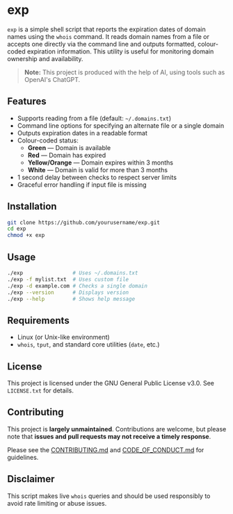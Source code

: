 # exp

`exp` is a simple shell script that reports the expiration dates of domain names using the `whois` command. It reads domain names from a file or accepts one directly via the command line and outputs formatted, colour-coded expiration information. This utility is useful for monitoring domain ownership and availability.

> **Note:** This project is produced with the help of AI, using tools such as OpenAI's ChatGPT.

## Features

- Supports reading from a file (default: `~/.domains.txt`)
- Command line options for specifying an alternate file or a single domain
- Outputs expiration dates in a readable format
- Colour-coded status:
  - **Green** — Domain is available
  - **Red** — Domain has expired
  - **Yellow/Orange** — Domain expires within 3 months
  - **White** — Domain is valid for more than 3 months
- 1 second delay between checks to respect server limits
- Graceful error handling if input file is missing

## Installation

```sh
git clone https://github.com/yourusername/exp.git
cd exp
chmod +x exp
```

## Usage

```sh
./exp                # Uses ~/.domains.txt
./exp -f mylist.txt  # Uses custom file
./exp -d example.com # Checks a single domain
./exp --version      # Displays version
./exp --help         # Shows help message
```

## Requirements

- Linux (or Unix-like environment)
- `whois`, `tput`, and standard core utilities (`date`, etc.)

## License

This project is licensed under the GNU General Public License v3.0. See `LICENSE.txt` for details.

## Contributing

This project is **largely unmaintained**. Contributions are welcome, but please note that **issues and pull requests may not receive a timely response**. 

Please see the [CONTRIBUTING.md](CONTRIBUTING.md) and [CODE_OF_CONDUCT.md](CODE_OF_CONDUCT.md) for guidelines.

## Disclaimer

This script makes live `whois` queries and should be used responsibly to avoid rate limiting or abuse issues.


